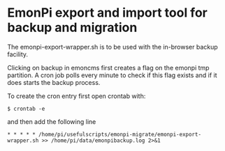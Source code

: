 # EmonPi export and import tool for backup and migration

The emonpi-export-wrapper.sh is to be used with the in-browser backup facility. 

Clicking on backup in emoncms first creates a flag on the emonpi tmp partition.
A cron job polls every minute to check if this flag exists and if it does starts the backup process.

To create the cron entry first open crontab with:

    $ crontab -e

and then add the following line

    * * * * * /home/pi/usefulscripts/emonpi-migrate/emonpi-export-wrapper.sh >> /home/pi/data/emonpibackup.log 2>&1
